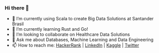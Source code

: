 ### Hi there 👋

<!--
**ltbatista/ltbatista** is a ✨ _special_ ✨ repository because its `README.md` (this file) appears on your GitHub profile.

Here are some ideas to get you started:
-->
- 🔭 I’m currently using Scala to create Big Data Solutions at Santander Brasil
- 🌱 I’m currently learning Rust and Go!
- 👯 I’m looking to collaborate on Healthcare Data Solutions
- 💬 Ask me about Databases, Machine Learning and Data Engineering
- 📫 How to reach me: [HackerRank](https://www.hackerrank.com/lucbatis?hr_r=1) | [LinkedIn](https://www.linkedin.com/in/ltbx/) | [Kaggle](https://www.kaggle.com/g3rnosh) | [Twitter](https://twitter.com/lucbatis1)
